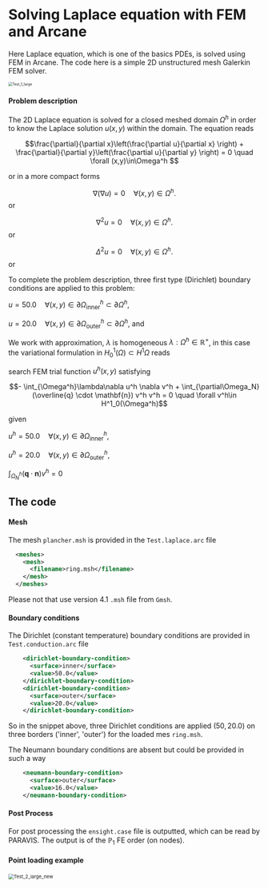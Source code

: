 # Solving Laplace equation with FEM and Arcane #

Here Laplace equation, which is one of the basics PDEs, is solved using FEM in Arcane. The code here is a simple 2D unstructured mesh Galerkin FEM solver.

<img src="https://github.com/arcaneframework/arcanefem/assets/52162083/be3d2ea6-bfb7-42d9-b82e-a62509a498f8" alt="Test_1_large" style="zoom: 50%;" />


#### Problem description ####

The 2D Laplace equation is solved for a closed meshed domain $\Omega^h$ in order to know the Laplace solution $u(x,y)$ within the domain. The equation reads

$$\frac{\partial}{\partial x}\left(\frac{\partial u}{\partial x} \right) + \frac{\partial}{\partial y}\left(\frac{\partial u}{\partial y} \right) = 0  \quad \forall (x,y)\in\Omega^h $$

or in a more compact forms

$$\nabla(\nabla u)= 0 \quad \forall (x,y)\in\Omega^h.$$ or

$$\nabla^2 u= 0 \quad \forall (x,y)\in\Omega^h.$$ or

$$\Delta^2 u= 0 \quad \forall (x,y)\in\Omega^h.$$ or

To complete the problem description,  three first type (Dirichlet) boundary conditions are applied to this problem:

$u = 50.0 \quad \forall(x,y)\in\partial\Omega^h_{\text{inner}}\subset\partial \Omega^h,$

$u = 20.0 \quad \forall(x,y)\in\partial\Omega^h_{\text{outer}}\subset\partial \Omega^h,$ and

We work with approximation, $\lambda$ is homogeneous $\lambda : \Omega^h \in \mathbb{R}^{+}$, in this case  the variational formulation in $H^1_{0}(\Omega) \subset H^1{\Omega}$  reads

search FEM trial function $u^h(x,y)$ satisfying

$$- \int_{\Omega^h}\lambda\nabla u^h \nabla  v^h + \int_{\partial\Omega_N} (\overline{q} \cdot \mathbf{n}) v^h v^h = 0 \quad \forall v^h\in H^1_0(\Omega^h)$$

given

$u^h=50.0 \quad \forall (x,y)\in\partial\Omega^h_{\text{inner}}$,

$u^h=20.0 \quad \forall (x,y)\in\partial\Omega^h_{\text{outer}}$,

$\int_{\Omega^h_{{N}}}(\mathbf{q} \cdot \mathbf{n}) v^h=0$

## The code ##

#### Mesh ####

The mesh `plancher.msh` is provided in the `Test.laplace.arc` file

```xml
  <meshes>
    <mesh>
      <filename>ring.msh</filename>
    </mesh>
  </meshes>
```

Please not that use version 4.1 `.msh` file from `Gmsh`.

#### Boundary conditions ####

The Dirichlet (constant temperature) boundary conditions  are provided in `Test.conduction.arc` file

```xml
    <dirichlet-boundary-condition>
      <surface>inner</surface>
      <value>50.0</value>
    </dirichlet-boundary-condition>
    <dirichlet-boundary-condition>
      <surface>outer</surface>
      <value>20.0</value>
    </dirichlet-boundary-condition>
```

So in the snippet above, three Dirichlet conditions are applied ($50, 20.0$)  on three borders ('inner', 'outer') for the loaded mes `ring.msh`.

The Neumann  boundary conditions  are absent but could be provided in such a way

```xml
    <neumann-boundary-condition>
      <surface>outer</surface>
      <value>16.0</value>
    </neumann-boundary-condition>
```



#### Post Process ####

For post processing the `ensight.case` file is outputted, which can be read by PARAVIS. The output is of the $\mathbb{P}_1$ FE order (on nodes).

####  Point loading example ####

<img src="https://github.com/arcaneframework/arcanefem/assets/52162083/979b2bd6-9e54-4fae-b6d7-f2b5a232b4dc" alt="Test_2_large_new" style="zoom:67%;" />

